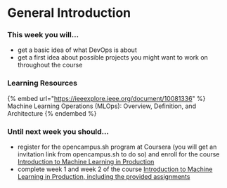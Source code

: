 # General Introduction

### This week you will...

* get a basic idea of what DevOps is about
* get a first idea about possible projects you might want to work on throughout the course

### Learning Resources

{% embed url="https://ieeexplore.ieee.org/document/10081336" %}
Machine Learning Operations (MLOps): Overview, Definition, and Architecture
{% endembed %}

### Until next week you should...

* register for the opencampus.sh program at Coursera (you will get an invitation link from opencampus.sh to do so) and enroll for the course [Introduction to Machine Learning in Production](https://www.coursera.org/learn/introduction-to-machine-learning-in-production/)
* complete week 1 and week 2 of the course [Introduction to Machine Learning in Production, including the provided assignments](https://www.coursera.org/learn/introduction-to-machine-learning-in-production/)

